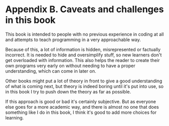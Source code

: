 # Appendix B. Caveats and challenges in this book

This book is intended to people with no previous experience in coding at all 
and attempts to teach programming in a very approachable way.

Because of this, a lot of information is hidden, misrepresented or 
factually incorrect. It is needed to hide and oversimplify stuff, so new 
learners don't get overloaded with information. This also helps the reader 
to create their own programs very early on without needing 
to have a proper understanding, which can come in later on.

Other books might put a lot of theory in front to give a good understanding 
of what is coming next, but theory is indeed boring until it's put into use, 
so in this book I try to push down the theory as far as possible.

If this approach is good or bad it's certainly subjective. But as everyone else 
goes for a more academic way, and there is almost no one that does something 
like I do in this book, I think it's good to add more choices for learning.
